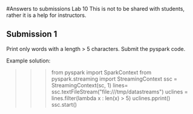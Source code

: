 #Answers to submissions Lab 10
This is not to be shared with students, rather it is a help for instructors.

## Submission 1
 Print only words with a length > 5 characters. Submit the pyspark code.

Example solution:

>>> from pyspark import SparkContext
>>> from pyspark.streaming import StreamingContext
>>> ssc = StreamingContext(sc, 1)
>>> lines= ssc.textFileStream("file:///tmp/datastreams")
>>> uclines = lines.filter(lambda x : len(x) > 5)
>>> uclines.pprint()
>>> ssc.start()